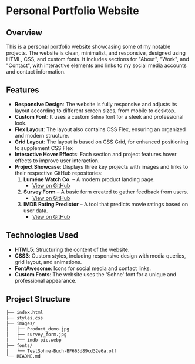 # Personal Portfolio Website

## Overview

This is a personal portfolio website showcasing some of my notable projects. The website is clean, minimalist, and responsive, designed using HTML, CSS, and custom fonts. It includes sections for "About", "Work", and "Contact", with interactive elements and links to my social media accounts and contact information.

## Features

- **Responsive Design**: The website is fully responsive and adjusts its layout according to different screen sizes, from mobile to desktop.
- **Custom Font**: It uses a custom `Sohne` font for a sleek and professional look.
- **Flex Layout**: The layout also contains CSS Flex, ensuring an organized and modern structure.
- **Grid Layout**: The layout is based on CSS Grid, for enhanced positioning to supplement CSS Flex
- **Interactive Hover Effects**: Each section and project features hover effects to improve user interaction.
- **Project Showcase**: Displays three key projects with images and links to their respective GitHub repositories:
    1. **Luméne Watch Co.** – A modern product landing page.
        - [View on GitHub](https://github.com/YasoJan/Lumene-Watch-Co.)
    2. **Survey Form** – A basic form created to gather feedback from users.
        - [View on GitHub](https://github.com/YasoJan/Survey-Form)
    3. **IMDB Rating Predictor** – A tool that predicts movie ratings based on user data.
        - [View on GitHub](https://github.com/YasoJan/IMDB-Rating-Predictor)

## Technologies Used

- **HTML5**: Structuring the content of the website.
- **CSS3**: Custom styles, including responsive design with media queries, grid layout, and animations.
- **FontAwesome**: Icons for social media and contact links.
- **Custom Fonts**: The website uses the 'Sohne' font for a unique and professional appearance.

## Project Structure

```bash
├── index.html
├── styles.css
├── images/
│   ├── Product_demo.jpg
│   ├── survey_form.jpg
│   └── imdb-pic.webp
├── fonts/
│   └── TestSohne-Buch-BF663d89cd32e6a.otf
└── README.md

